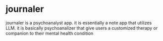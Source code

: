 # journaler
journaler is a psychoanalyst app. it is essentially a note app that utilizes LLM.
it is basically psychoanalizer that give users a customized therapy or companion to their mental health condition
